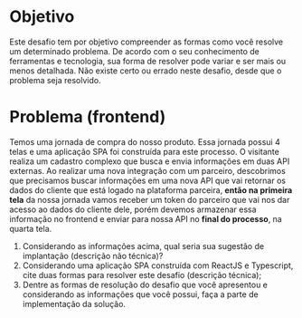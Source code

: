 # Objetivo
Este desafio tem por objetivo compreender as formas como você resolve um determinado problema. De acordo com o seu conhecimento de ferramentas e tecnologia, sua forma de resolver pode variar e ser mais ou menos detalhada. Não existe certo ou errado neste desafio, desde que o problema seja resolvido.

# Problema (frontend)
Temos uma jornada de compra do nosso produto. Essa jornada possui 4 telas e uma aplicação SPA foi construída para este processo. O visitante realiza um cadastro complexo que busca e envia informações em duas API externas.
Ao realizar uma nova integração com um parceiro, descobrimos que precisamos buscar informações em uma nova API que vai retornar os dados do cliente que está logado na plataforma parceira, **então na primeira tela** da nossa jornada vamos receber um token do parceiro que vai nos dar acesso ao dados do cliente dele, porém devemos armazenar essa informação no frontend e enviar para nossa API no **final do processo**, na quarta tela.

1. Considerando as informações acima, qual seria sua sugestão de implantação (descrição não técnica)?
2. Considerando uma aplicação SPA construída com ReactJS e Typescript, cite duas formas para resolver este desafio (descrição técnica);
3. Dentre as formas de resolução do desafio que você apresentou e considerando as informações que você possui, faça a parte de implementação da solução.
